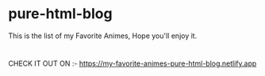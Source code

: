 # pure-html-blog
This is the list of my Favorite Animes, Hope you'll enjoy it.
#
CHECK IT OUT ON :-
https://my-favorite-animes-pure-html-blog.netlify.app
